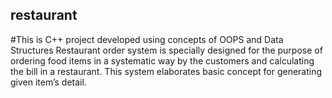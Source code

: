## restaurant
#This is C++ project developed using concepts of OOPS and Data Structures
Restaurant order system is specially designed for the purpose of ordering food items in a systematic way by the customers and calculating the bill in a restaurant. This system elaborates basic concept for generating given item’s detail.
